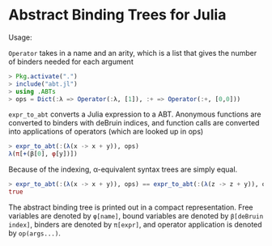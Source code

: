 # Abstract Binding Trees for Julia

Usage:

`Operator` takes in a name and an arity, which is a list that gives the number of binders needed for each argument

```julia
> Pkg.activate(".")
> include("abt.jl")
> using .ABTs
> ops = Dict(:λ => Operator(:λ, [1]), :+ => Operator(:+, [0,0]))
```

`expr_to_abt` converts a Julia expression to a ABT.
Anonymous functions are converted to binders with deBruin indices, and function calls are converted into applications of operators (which are looked up in ops)

```julia
> expr_to_abt(:(λ(x -> x + y)), ops)
λ(π[+(β[0], φ[y])])
```

Because of the indexing, α-equivalent syntax trees are simply equal.
``` julia
> expr_to_abt(:(λ(x -> x + y)), ops) == expr_to_abt(:(λ(z -> z + y)), ops)
true
```

The abstract binding tree is printed out in a compact representation. Free variables are denoted by `φ[name]`, bound variables are denoted by `β[deBruin index]`, binders are denoted by `π[expr]`, and operator application is denoted by `op(args...)`.

